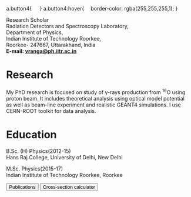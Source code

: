 a.button4{
 
}
a.button4:hover{
 border-color: rgba(255,255,255,1);
}

Research Scholar\
Radiation Detectors and Spectroscopy Laboratory,\
Department of Physics,\
Indian Institute of Technology Roorkee,\
Roorkee- 247667, Uttarakhand, India\
**E-mail: vranga@ph.iitr.ac.in**

# Research
My PhD research is focused on study of &gamma;-rays production from <sup>16</sup>O using proton beam. It includes theoretical analysis using optical model potential as well as beam-line experiment and realistic GEANT4 simulations. I use CERN-ROOT toolkit for data analysis.

# Education
B.Sc. (H) Physics(2012-15)\
Hans Raj College, University of Delhi, New Delhi

M.Sc. Physics(2015-17)\
Indian Institute of Technology Roorkee, Roorkee


<a href="https://rangavirender.github.io/mywebsite/publications">
<input type=button style=display:inline-block;
 padding:0.3em 1.2em;
 margin:0 0.1em 0.1em 0;
 border:0.16em solid rgba(255,255,255,0);
 border-radius:2em;
 box-sizing: border-box;
 text-decoration:none;
 font-family:'Roboto',sans-serif;
 font-weight:300;
 color:#FFFFFF;
 text-shadow: 0 0.04em 0.04em rgba(0,0,0,0.35);
 text-align:center;
 transition: all 0.2s; value="Publications"></a>

<a href="https://rangavirender.github.io/mywebsite/crxncal">
<input type=button value="Cross-section calculator"></a>
 
